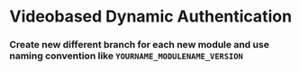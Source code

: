 # Videobased Dynamic Authentication

### Create new different branch for each new module and use naming convention like `YOURNAME_MODULENAME_VERSION`

